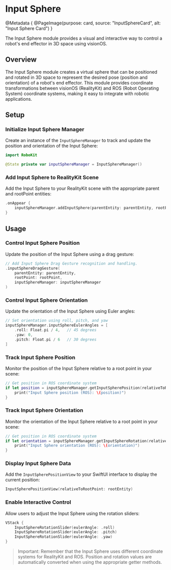 # Input Sphere

@Metadata {
    @PageImage(purpose: card, source: "InputSphereCard", alt: "Input Sphere Card")
}

The Input Sphere module provides a visual and interactive way to control a robot's end effector in 3D space using visionOS.

## Overview

The Input Sphere module creates a virtual sphere that can be positioned and rotated in 3D space to represent the desired pose (position and orientation) of a robot's end effector. This module provides coordinate transformations between visionOS (RealityKit) and ROS (Robot Operating System) coordinate systems, making it easy to integrate with robotic applications.

## Setup

### Initialize Input Sphere Manager

Create an instance of the ``InputSphereManager`` to track and update the position and orientation of the Input Sphere:

```swift
import RoboKit

@State private var inputSphereManager = InputSphereManager()
```

### Add Input Sphere to RealityKit Scene

Add the Input Sphere to your RealityKit scene with the appropriate parent and rootPoint entities:

```swift
.onAppear {
    inputSphereManager.addInputSphere(parentEntity: parentEntity, rootPoint: rootPoint)
}
```

## Usage

### Control Input Sphere Position

Update the position of the Input Sphere using a drag gesture:

```swift
// Add Input Sphere Drag Gesture recognition and handling.
.inputSphereDragGesture(
    parentEntity: parentEntity,
    rootPoint: rootPoint,
    inputSphereManager: inputSphereManager
)
```

### Control Input Sphere Orientation

Update the orientation of the Input Sphere using Euler angles:

```swift
// Set orientation using roll, pitch, and yaw
inputSphereManager.inputSphereEulerAngles = [
    .roll: Float.pi / 4,   // 45 degrees
    .yaw: 0,
    .pitch: Float.pi / 6   // 30 degrees
]
```

### Track Input Sphere Position

Monitor the position of the Input Sphere relative to a root point in your scene:

```swift
// Get position in ROS coordinate system
if let position = inputSphereManager.getInputSpherePosition(relativeToRootPoint: rootEntity) {
    print("Input Sphere position (ROS): \(position)")
}
```

### Track Input Sphere Orientation

Monitor the orientation of the Input Sphere relative to a root point in your scene:

```swift
// Get position in ROS coordinate system
if let orientation = inputSphereManager.getInputSphereRotation(relativeToRootPoint: rootEntity) {
    print("Input Sphere orientation (ROS): \(orientation)")
}
```

### Display Input Sphere Data

Add the ``InputSpherePositionView`` to your SwiftUI interface to display the current position:

```swift
InputSpherePositionView(relativeToRootPoint: rootEntity)
```

### Enable Interactive Control

Allow users to adjust the Input Sphere using the rotation sliders:

```swift
VStack {
    InputSphereRotationSlider(eulerAngle: .roll)
    InputSphereRotationSlider(eulerAngle: .pitch)
    InputSphereRotationSlider(eulerAngle: .yaw)
}
```

> Important: Remember that the Input Sphere uses different coordinate systems for RealityKit and ROS. Position and rotation values are automatically converted when using the appropriate getter methods.
